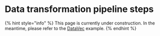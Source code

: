# Data transformation pipeline steps

{% hint style="info" %}
This page is currently under construction. In the meantime, please refer to the [DataVec](examples/datavec.md) example. 
{% endhint %}

